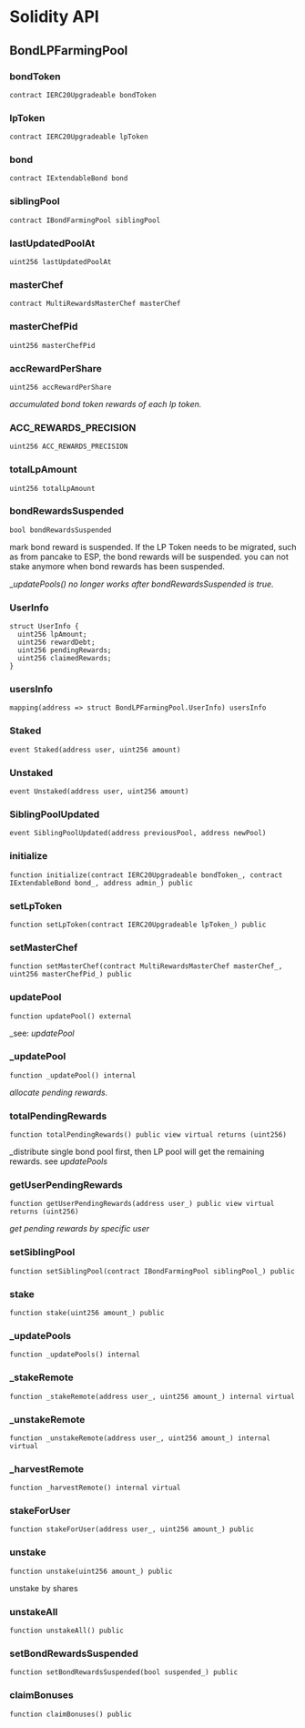 # Solidity API

## BondLPFarmingPool

### bondToken

```solidity
contract IERC20Upgradeable bondToken
```

### lpToken

```solidity
contract IERC20Upgradeable lpToken
```

### bond

```solidity
contract IExtendableBond bond
```

### siblingPool

```solidity
contract IBondFarmingPool siblingPool
```

### lastUpdatedPoolAt

```solidity
uint256 lastUpdatedPoolAt
```

### masterChef

```solidity
contract MultiRewardsMasterChef masterChef
```

### masterChefPid

```solidity
uint256 masterChefPid
```

### accRewardPerShare

```solidity
uint256 accRewardPerShare
```

_accumulated bond token rewards of each lp token._

### ACC_REWARDS_PRECISION

```solidity
uint256 ACC_REWARDS_PRECISION
```

### totalLpAmount

```solidity
uint256 totalLpAmount
```

### bondRewardsSuspended

```solidity
bool bondRewardsSuspended
```

mark bond reward is suspended. If the LP Token needs to be migrated, such as from pancake to ESP, the bond rewards will be suspended.
you can not stake anymore when bond rewards has been suspended.

__updatePools() no longer works after bondRewardsSuspended is true._

### UserInfo

```solidity
struct UserInfo {
  uint256 lpAmount;
  uint256 rewardDebt;
  uint256 pendingRewards;
  uint256 claimedRewards;
}
```

### usersInfo

```solidity
mapping(address => struct BondLPFarmingPool.UserInfo) usersInfo
```

### Staked

```solidity
event Staked(address user, uint256 amount)
```

### Unstaked

```solidity
event Unstaked(address user, uint256 amount)
```

### SiblingPoolUpdated

```solidity
event SiblingPoolUpdated(address previousPool, address newPool)
```

### initialize

```solidity
function initialize(contract IERC20Upgradeable bondToken_, contract IExtendableBond bond_, address admin_) public
```

### setLpToken

```solidity
function setLpToken(contract IERC20Upgradeable lpToken_) public
```

### setMasterChef

```solidity
function setMasterChef(contract MultiRewardsMasterChef masterChef_, uint256 masterChefPid_) public
```

### updatePool

```solidity
function updatePool() external
```

_see: _updatePool_

### _updatePool

```solidity
function _updatePool() internal
```

_allocate pending rewards._

### totalPendingRewards

```solidity
function totalPendingRewards() public view virtual returns (uint256)
```

_distribute single bond pool first, then LP pool will get the remaining rewards. see _updatePools_

### getUserPendingRewards

```solidity
function getUserPendingRewards(address user_) public view virtual returns (uint256)
```

_get pending rewards by specific user_

### setSiblingPool

```solidity
function setSiblingPool(contract IBondFarmingPool siblingPool_) public
```

### stake

```solidity
function stake(uint256 amount_) public
```

### _updatePools

```solidity
function _updatePools() internal
```

### _stakeRemote

```solidity
function _stakeRemote(address user_, uint256 amount_) internal virtual
```

### _unstakeRemote

```solidity
function _unstakeRemote(address user_, uint256 amount_) internal virtual
```

### _harvestRemote

```solidity
function _harvestRemote() internal virtual
```

### stakeForUser

```solidity
function stakeForUser(address user_, uint256 amount_) public
```

### unstake

```solidity
function unstake(uint256 amount_) public
```

unstake by shares

### unstakeAll

```solidity
function unstakeAll() public
```

### setBondRewardsSuspended

```solidity
function setBondRewardsSuspended(bool suspended_) public
```

### claimBonuses

```solidity
function claimBonuses() public
```

